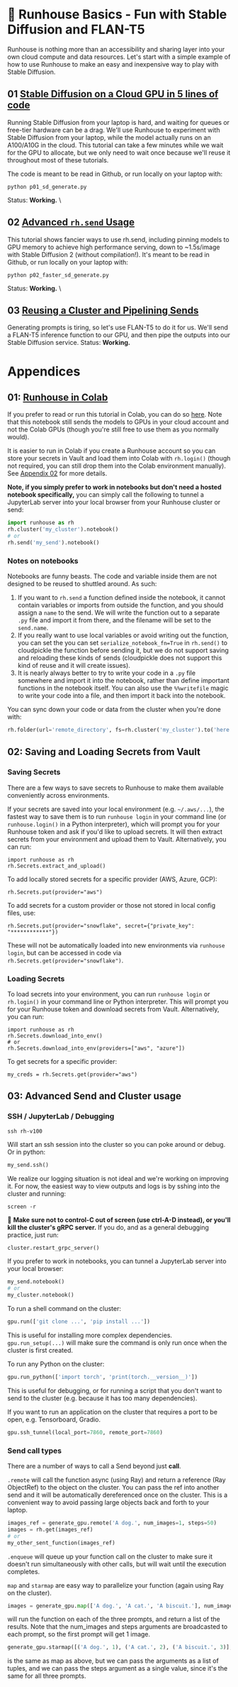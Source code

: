 # 🐣 Runhouse Basics - Fun with Stable Diffusion and FLAN-T5

Runhouse is nothing more than an accessibility and sharing
layer into your own cloud compute and data resources. Let's
start with a simple example of how to use Runhouse to make an
easy and inexpensive way to play with Stable Diffusion.

## 01 [Stable Diffusion on a Cloud GPU in 5 lines of code](./p01_sd_generate.py)

Running Stable Diffusion from your laptop is hard, and waiting for queues or 
free-tier hardware can be a drag. We'll use Runhouse to experiment with Stable 
Diffusion from your laptop, while the model actually runs on an A100/A10G
in the cloud. This tutorial can take a few minutes while we wait for the GPU
to allocate, but we only need to wait once because we'll reuse it throughout 
most of these tutorials. 

The code is meant to be read in Github, or run locally on your 
laptop with:
```commandline
python p01_sd_generate.py
```
Status: **Working.** \

## 02 [Advanced `rh.send` Usage](./p02_faster_sd_generate.py)

This tutorial shows fancier ways to use rh.send, including pinning models to GPU memory
to achieve high performance serving, down to ~1.5s/image with Stable Diffusion 2 (without compilation!). 
It's meant to be read in Github, or run locally on your laptop with:
```commandline
python p02_faster_sd_generate.py
```
Status: **Working.** \

## 03 [Reusing a Cluster and Pipelining Sends](./p03_flan_t5_xl_generate.py)

Generating prompts is tiring, so let's use FLAN-T5 to do it for us. We'll send a
FLAN-T5 inference function to our GPU, and then pipe the outputs into our Stable 
Diffusion service.
Status: **Working.**

# Appendices

## 01: [Runhouse in Colab](https://colab.research.google.com/github/run-house/tutorials/blob/main/t01_Stable_Diffusion/x01_Colab_Stable_Diffusion.ipynb)

If you prefer to read or run this tutorial in Colab, you can do so 
[here](https://colab.research.google.com/github/run-house/tutorials/blob/main/t01_Stable_Diffusion/x01_Colab_Stable_Diffusion.ipynb).
Note that this notebook still sends the models to GPUs in your cloud account and not
the Colab GPUs (though you're still free to use them as you normally would). 

It is easier to run in Colab if you create a Runhouse account so you can store your secrets
in Vault and load them into Colab with `rh.login()` (though not required, you can still drop them
into the Colab environment manually). See [Appendix 02](#appendix-02-saving-and-loading-secrets-from-vault) for more details.

**Note, if you simply prefer to work in notebooks but don't need a hosted notebook specifically,** 
you can simply call the following to tunnel a JupyterLab server into your local 
browser from your Runhouse cluster or send:
```python
import runhouse as rh
rh.cluster('my_cluster').notebook()
# or
rh.send('my_send').notebook()
```

### Notes on notebooks

Notebooks are funny beasts. The code and variable inside them are not designed to be
reused to shuttled around. As such:
1) If you want to `rh.send` a function defined inside the notebook, it cannot contain variables or imports
from outside the function, and you should assign a `name` to the send. We will write the function
out to a separate `.py` file and import it from there, and the filename will be set to the `send.name`.
2) If you really want to use local variables or avoid writing out the function, you can set the
you can set `serialize_notebook_fn=True` in `rh.send()` to cloudpickle the function before sending it,
but we do not support saving and reloading these kinds of sends (cloudpickle does not support this 
kind of reuse and it will create issues).
3) It is nearly always better to try to write your code in a `.py` file somewhere and import it 
into the notebook, rather than define important functions in the notebook itself. You can also use the 
`%%writefile` magic to write your code into a file, and then import it back into the notebook. 

You can sync down your code or data from the cluster when you're done with:
```python
rh.folder(url='remote_directory', fs=rh.cluster('my_cluster').to('here', url='local_directory')
```

## 02: Saving and Loading Secrets from Vault

### Saving Secrets

There are a few ways to save secrets to Runhouse to make
them available conveniently across environments.

If your secrets are saved into your local environment (e.g. `~/.aws/...`), 
the fastest way to save them is to run `runhouse login` in your command line 
(or `runhouse.login()` in a Python interpreter), which will prompt you for 
your Runhouse token and ask if you'd like to upload secrets. It will then 
extract secrets from your environment and upload them to Vault. Alternatively, 
you can run:
```
import runhouse as rh
rh.Secrets.extract_and_upload()
```

To add locally stored secrets for a specific provider (AWS, Azure, GCP):
```
rh.Secrets.put(provider="aws")
```

To add secrets for a custom provider or those not stored in local config files, use:

```
rh.Secrets.put(provider="snowflake", secret={"private_key": "************"})
```
These will not be automatically loaded into new environments via `runhouse login`,
but can be accessed in code via `rh.Secrets.get(provider="snowflake")`.

### Loading Secrets

To load secrets into your environment, you can run `runhouse login` or `rh.login()` in
your command line or Python interpreter. This will prompt you for your Runhouse token
and download secrets from Vault. Alternatively, you can run:
```
import runhouse as rh
rh.Secrets.download_into_env()
# or
rh.Secrets.download_into_env(providers=["aws", "azure"])
```

To get secrets for a specific provider:
```
my_creds = rh.Secrets.get(provider="aws")
```

## 03: Advanced Send and Cluster usage

### SSH / JupyterLab / Debugging

```commandline
ssh rh-v100
```
Will start an ssh session into the cluster so you can poke around or debug. Or in python:
```python
my_send.ssh()
```
We realize our logging situation is not ideal and we're working on improving it. For
now, the easiest way to view outputs and logs is by sshing into the cluster and running:
```commandline
screen -r
```
🚨 **Make sure not to control-C out of screen (use ctrl-A-D instead), or you'll kill the cluster's
gRPC server.** If you do, and as a general debugging practice, just run:
```python
cluster.restart_grpc_server()
```

If you prefer to work in notebooks, you can tunnel a JupyterLab server into your local browser:
```python
my_send.notebook()
# or
my_cluster.notebook()
```

To run a shell command on the cluster:
```python
gpu.run(['git clone ...', 'pip install ...'])
```
This is useful for installing more complex dependencies.
`gpu.run_setup(...)` will make sure the command is only run once when the cluster is first created.

To run any Python on the cluster:
```python
gpu.run_python(['import torch', 'print(torch.__version__)'])
```
This is useful for debugging, or for running a script that you don't 
want to send to the cluster (e.g. because it has too many dependencies).

If you want to run an application on the cluster that requires a port to be open, e.g. Tensorboard, Gradio.
```python
gpu.ssh_tunnel(local_port=7860, remote_port=7860)
```

### Send call types

There are a number of ways to call a Send beyond just __call__.

`.remote` will call the function async (using Ray) and return a reference (Ray ObjectRef) to the object on the cluster. 
You can pass the ref into another send and it will be automatically dereferenced once on the cluster. 
This is a convenient way to avoid passing large objects back and forth to your laptop.
```python
images_ref = generate_gpu.remote('A dog.', num_images=1, steps=50)
images = rh.get(images_ref)
# or
my_other_sent_function(images_ref)
```

`.enqueue` will queue up your function call on the cluster to make sure it doesn't run 
simultaneously with other calls, but will wait until the execution completes.

`map` and `starmap` are easy way to parallelize your function (again using Ray on the cluster).
```python
images = generate_gpu.map(['A dog.', 'A cat.', 'A biscuit.'], num_images=[1]*3, steps=[50]*3)
```
will run the function on each of the three prompts, and return a list of the results. Note that the
num_images and steps arguments are broadcasted to each prompt, so the first prompt will get 1 image.

```python
generate_gpu.starmap([('A dog.', 1), ('A cat.', 2), ('A biscuit.', 3)], steps=50)
```
is the same as map as above, but we can pass the arguments as a list of tuples, and we can pass the steps
argument as a single value, since it's the same for all three prompts.

